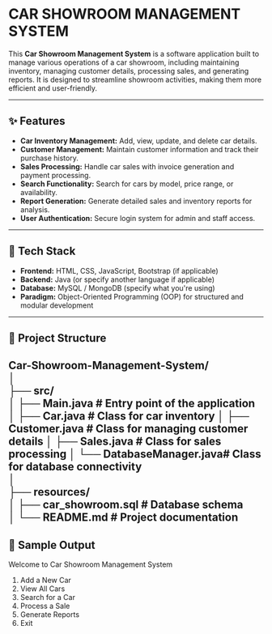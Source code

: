 # **CAR SHOWROOM MANAGEMENT SYSTEM**

This **Car Showroom Management System** is a software application built to manage various operations of a car showroom, including maintaining inventory, managing customer details, processing sales, and generating reports. It is designed to streamline showroom activities, making them more efficient and user-friendly.

---

## **✨ Features**
- **Car Inventory Management:** Add, view, update, and delete car details.
- **Customer Management:** Maintain customer information and track their purchase history.
- **Sales Processing:** Handle car sales with invoice generation and payment processing.
- **Search Functionality:** Search for cars by model, price range, or availability.
- **Report Generation:** Generate detailed sales and inventory reports for analysis.
- **User Authentication:** Secure login system for admin and staff access.

---

## **🔧 Tech Stack**
- **Frontend:** HTML, CSS, JavaScript, Bootstrap (if applicable)  
- **Backend:** Java (or specify another language if applicable)  
- **Database:** MySQL / MongoDB (specify what you're using)  
- **Paradigm:** Object-Oriented Programming (OOP) for structured and modular development  

---
## **📂 Project Structure**  
Car-Showroom-Management-System/  
│  
├── src/  
│   ├── Main.java           # Entry point of the application
│   ├── Car.java            # Class for car inventory
│   ├── Customer.java       # Class for managing customer details
│   ├── Sales.java          # Class for sales processing
│   └── DatabaseManager.java# Class for database connectivity  
│  
├── resources/  
│   ├── car_showroom.sql    # Database schema  
│   └── README.md           # Project documentation
---
## **📸 Sample Output**  
Welcome to Car Showroom Management System
1. Add a New Car
2. View All Cars
3. Search for a Car
4. Process a Sale
5. Generate Reports
6. Exit




